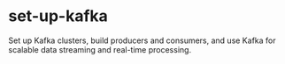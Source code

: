 # set-up-kafka
Set up Kafka clusters, build producers and consumers, and use Kafka for scalable data streaming and real-time processing.
